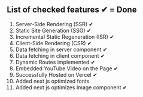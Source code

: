 ## List of checked features ✔ = Done

1. Server-Side Rendering (SSR) ✔
2. Static Site Generation (SSG) ✔
3. Incremental Static Regeneration (ISR) ✔
4. Client-Side Rendering (CSR) ✔
5. Data fetching in server component ✔
6. Data fetching in client component ✔
7. Dynamic Routes implemented ✔
8. Embedded YouTube Video on the Page ✔
9. Successfully Hosted on Vercel ✔
10. Added next js optimized fonts
11. Added next js optimizes Image component ✔
